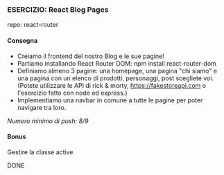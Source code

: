 ### ESERCIZIO: React Blog Pages

repo: react-router

#### Consegna
- Creiamo il frontend del nostro Blog e le sue pagine!
- Partiamo installando React Router DOM: npm install react-router-dom
- Definiamo almeno 3 pagine: una homepage, una pagina "chi siamo" e una pagina con un elenco di prodotti, personaggi, post scegliete voi. (Potete utilizzare le API di rick & morty, https://fakestoreapi.com o l'esercizio fatto con node ed express.)
- Implementiamo una navbar in comune a tutte le pagine per poter navigare tra loro.

*Numero minimo di push: 8/9*

#### Bonus
Gestire la classe active

DONE